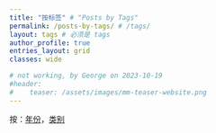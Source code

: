 ```yaml
---
title: "按标签" # "Posts by Tags"
permalink: /posts-by-tags/ # /tags/
layout: tags # 必须是 tags
author_profile: true
entries_layout: grid
classes: wide

# not working, by George on 2023-10-19
#header:
#    teaser: /assets/images/mm-teaser-website.png
---
```

按：<i class="fas fa-fw fa-calendar-alt"></i>[年份](/posts-by-year/)，<i class="fas fa-fw fa-folder-plus"></i>[类别](/posts-by-cats/)